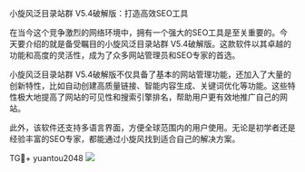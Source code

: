 小旋风泛目录站群 V5.4破解版：打造高效SEO工具

在当今这个竞争激烈的网络环境中，拥有一个强大的SEO工具是至关重要的。今天要介绍的就是备受瞩目的小旋风泛目录站群 V5.4破解版。这款软件以其卓越的功能和高度的灵活性，成为了众多网站管理员和SEO专家的首选。

小旋风泛目录站群 V5.4破解版不仅具备了基本的网站管理功能，还加入了大量的创新特性，比如自动创建高质量链接、智能内容生成、关键词优化等功能。这些特性极大地提高了网站的可见性和搜索引擎排名，帮助用户更有效地推广自己的网站。

此外，该软件还支持多语言界面，方便全球范围内的用户使用。无论是初学者还是经验丰富的SEO专家，都能通过小旋风找到适合自己的解决方案。

TG💪+ yuantou2048  ![](https://github.com/user-attachments/assets/42a5a4a5-fea9-4a1d-8aa0-73e57e430cca)